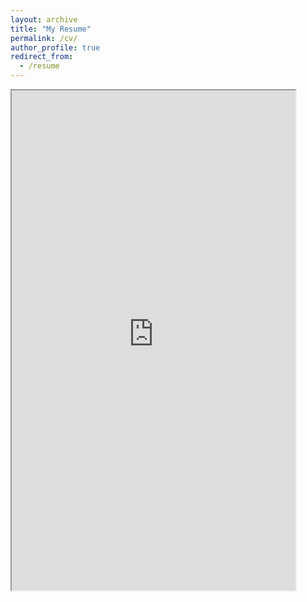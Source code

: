 ```yaml
---
layout: archive
title: "My Resume"
permalink: /cv/
author_profile: true
redirect_from:
  - /resume
---
```


<iframe src="https://sci-m-wang.github.io/files/Ming_Wang___CV.pdf" width="90%" height="800px"></iframe>
